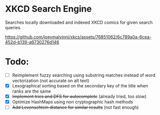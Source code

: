 # XKCD Search Engine
Searches locally downloaded and indexed XKCD comics for given search queries.


https://github.com/joeymalvinni/xkcs/assets/76851062/6c789a0a-6cea-452d-b139-a6730276d146


# Todo:
- [ ] Reimplement fuzzy searching using substring matches instead of word vectorization (not accurate on alt text)
- [x] Lexographical sorting based on the secondary key of the title when ranks are the same
- [x] ~~Implement tries and DFS for autocomplete~~ (already tried, too slow)
- [x] Optimize HashMaps using non cryptographic hash methods
- [ ] ~~Add Levenschtein distance for similar results~~ (not fast enough)
